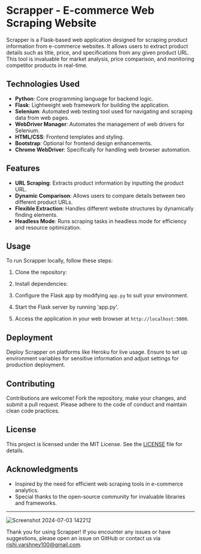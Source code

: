 # Scrapper - E-commerce Web Scraping Website

Scrapper is a Flask-based web application designed for scraping product information from e-commerce websites. It allows users to extract product details such as title, price, and specifications from any given product URL. This tool is invaluable for market analysis, price comparison, and monitoring competitor products in real-time.

## Technologies Used

- **Python**: Core programming language for backend logic.
- **Flask**: Lightweight web framework for building the application.
- **Selenium**: Automated web testing tool used for navigating and scraping data from web pages.
- **WebDriver Manager**: Automates the management of web drivers for Selenium.
- **HTML/CSS**: Frontend templates and styling.
- **Bootstrap**: Optional for frontend design enhancements.
- **Chrome WebDriver**: Specifically for handling web browser automation.

## Features

- **URL Scraping**: Extracts product information by inputting the product URL.
- **Dynamic Comparison**: Allows users to compare details between two different product URLs.
- **Flexible Extraction**: Handles different website structures by dynamically finding elements.
- **Headless Mode**: Runs scraping tasks in headless mode for efficiency and resource optimization.

## Usage

To run Scrapper locally, follow these steps:

1. Clone the repository:
2. Install dependencies:
3. Configure the Flask app by modifying `app.py` to suit your environment.
4. Start the Flask server by running 'app.py'.

5. Access the application in your web browser at `http://localhost:5000`.

## Deployment

Deploy Scrapper on platforms like Heroku for live usage. Ensure to set up environment variables for sensitive information and adjust settings for production deployment.

## Contributing

Contributions are welcome! Fork the repository, make your changes, and submit a pull request. Please adhere to the code of conduct and maintain clean code practices.

## License

This project is licensed under the MIT License. See the [LICENSE](LICENSE) file for details.

## Acknowledgments

- Inspired by the need for efficient web scraping tools in e-commerce analytics.
- Special thanks to the open-source community for invaluable libraries and frameworks.

---
![Screenshot 2024-07-03 142212](https://github.com/rishi10027/AspireNex/assets/116270413/7a36c5fb-a47a-4b57-b259-2e9d985e91ca)

Thank you for using Scrapper! If you encounter any issues or have suggestions, please open an issue on GitHub or contact us via rishi.varshney100@gmail.com.



